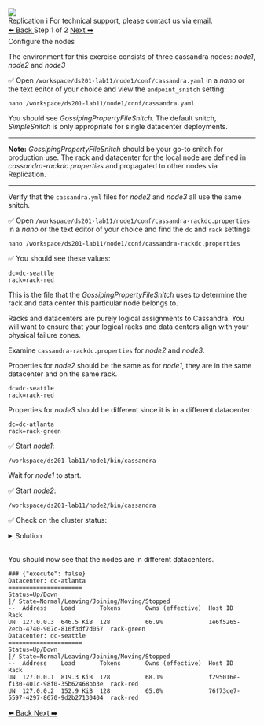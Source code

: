 <!-- TOP -->
<div class="top">
  <img class="scenario-academy-logo" src="https://datastax-academy.github.io/katapod-shared-assets/images/ds-academy-2023.svg" />
  <div class="scenario-title-section">
    <span class="scenario-title">Replication</span>
    <span class="scenario-subtitle">ℹ️ For technical support, please contact us via <a href="mailto:academy@datastax.com">email</a>.</span>
  </div>
</div>

<!-- NAVIGATION -->
<div id="navigation-top" class="navigation-top">
 <a href='command:katapod.loadPage?[{"step":"intro"}]'
   class="btn btn-dark navigation-top-left">⬅️ Back
 </a>
<span class="step-count"> Step 1 of 2</span>
 <a href='command:katapod.loadPage?[{"step":"step2"}]' 
    class="btn btn-dark navigation-top-right">Next ➡️
  </a>
</div>

<!-- CONTENT -->

<div class="step-title">Configure the nodes</div>

The environment for this exercise consists of three cassandra nodes: *node1*, *node2* and *node3*

✅ Open `/workspace/ds201-lab11/node1/conf/cassandra.yaml` in a *nano* or the text editor of your choice and view the `endpoint_snitch` setting:

```
nano /workspace/ds201-lab11/node1/conf/cassandra.yaml
```

You should see *GossipingPropertyFileSnitch*. The default snitch, *SimpleSnitch* is only appropriate for single datacenter deployments. 

---
**Note:** *GossipingPropertyFileSnitch* should be your go-to snitch for production use.  The rack and datacenter for the local node are defined in *cassandra-rackdc.properties* and propagated to other nodes via Replication.

---

Verify that the `cassandra.yml` files for  *node2* and *node3* all use the same snitch.


✅ Open `/workspace/ds201-lab11/node1/conf/cassandra-rackdc.properties` in a *nano* or the text editor of your choice and find the `dc` and `rack` settings:
```
nano /workspace/ds201-lab11/node1/conf/cassandra-rackdc.properties
```
✅ You should see these values:

`dc=dc-seattle`<br>
`rack=rack-red`


This is the file that the *GossipingPropertyFileSnitch* uses to determine the rack and data center this particular node belongs to.

Racks and datacenters are purely logical assignments to Cassandra. You will want to ensure that your logical racks and data centers align with your physical failure zones.

Examine `cassandra-rackdc.properties` for *node2* and *node3*.

Properties for *node2* should be the same as for *node1*, they are in the same datacenter and on the same rack.

`dc=dc-seattle`<br>
`rack=rack-red`

Properties for *node3* should be different since it is in a different datacenter:

`dc=dc-atlanta`<br>
`rack=rack-green`


✅ Start *node1*:
```
/workspace/ds201-lab11/node1/bin/cassandra
```

Wait for *node1* to start.

✅ Start *node2*:
```
/workspace/ds201-lab11/node2/bin/cassandra
```

✅ Check on the cluster status:

<details class="katapod-details">
  <summary>Solution</summary>

```
/workspace/ds201-lab11/node2/bin/nodetool status
```

</details>
<br>

You should now see that the nodes are in different datacenters.

```
### {"execute": false}
Datacenter: dc-atlanta
=====================
Status=Up/Down
|/ State=Normal/Leaving/Joining/Moving/Stopped
--  Address    Load       Tokens       Owns (effective)  Host ID                               Rack
UN  127.0.0.3  646.5 KiB  128          66.9%             1e6f5265-2ecb-4740-907c-816f3df7d057  rack-green
Datacenter: dc-seattle
=====================
Status=Up/Down
|/ State=Normal/Leaving/Joining/Moving/Stopped
--  Address    Load       Tokens       Owns (effective)  Host ID                               Rack
UN  127.0.0.1  819.3 KiB  128          68.1%             f295016e-f130-401c-98f0-35b62468bb3e  rack-red
UN  127.0.0.2  152.9 KiB  128          65.0%             76f73ce7-5597-4297-8670-9d2b27130404  rack-red
```

<!-- NAVIGATION -->
<div id="navigation-bottom" class="navigation-bottom">
 <a href='command:katapod.loadPage?[{"step":"intro"}]'
   class="btn btn-dark navigation-bottom-left">⬅️ Back
 </a>
  <a href='command:katapod.loadPage?[{"step":"step2"}]' 
    class="btn btn-dark navigation-top-right">Next ➡️
  </a>
</div>
